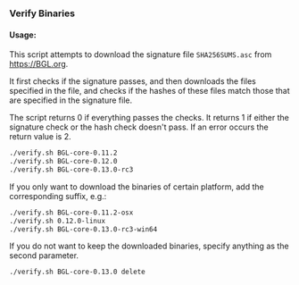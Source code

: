 ### Verify Binaries

#### Usage:

This script attempts to download the signature file `SHA256SUMS.asc` from https://BGL.org.

It first checks if the signature passes, and then downloads the files specified in the file, and checks if the hashes of these files match those that are specified in the signature file.

The script returns 0 if everything passes the checks. It returns 1 if either the signature check or the hash check doesn't pass. If an error occurs the return value is 2.


```sh
./verify.sh BGL-core-0.11.2
./verify.sh BGL-core-0.12.0
./verify.sh BGL-core-0.13.0-rc3
```

If you only want to download the binaries of certain platform, add the corresponding suffix, e.g.:

```sh
./verify.sh BGL-core-0.11.2-osx
./verify.sh 0.12.0-linux
./verify.sh BGL-core-0.13.0-rc3-win64
```

If you do not want to keep the downloaded binaries, specify anything as the second parameter.

```sh
./verify.sh BGL-core-0.13.0 delete
```
